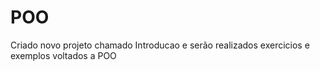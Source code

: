 # POO

Criado novo projeto chamado Introducao e serão realizados exercicios e exemplos voltados a POO